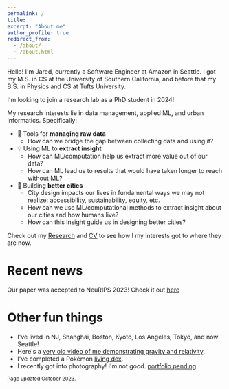 ```yaml
---
permalink: /
title: 
excerpt: "About me"
author_profile: true
redirect_from: 
  - /about/
  - /about.html
---
```


Hello! I'm Jared, currently a Software Engineer at Amazon in Seattle. I got my M.S. in CS at the University of Southern California, and before that my B.S. in Physics and CS at Tufts University.

I'm looking to join a research lab as a PhD student in 2024!

My research interests lie in data management, applied ML, and urban informatics. Specifically:
  * 📝 Tools for **managing raw data**
      * How can we bridge the gap between collecting data and using it?
  * 💡 Using ML to **extract insight**
      * How can ML/computation help us extract more value out of our data?
      * How can ML lead us to results that would have taken longer to reach without ML?
  * 🚞 Building **better cities**
      * City design impacts our lives in fundamental ways we may not realize: accessibility, sustainability, equity, etc.
      * How can we use ML/computational methods to extract insight about our cities and how humans live?
      * How can this insight guide us in designing better cities?

Check out my [Research](/research/) and [CV](/cv_file/hwang_CV.pdf) to see how I my interests got to where they are now.

Recent news
======

Our paper was accepted to NeuRIPS 2023! Check it out [here](/publications/)


Other fun things
======
* I've lived in NJ, Shanghai, Boston, Kyoto, Los Angeles, Tokyo, and now Seattle! 
* Here's a [very old video of me demonstrating gravity and relativity](https://youtu.be/M-kAljSDzYI).
* I've completed a Pokémon [living dex](https://bulbapedia.bulbagarden.net/wiki/Living_Pok%C3%A9dex).
* I recently got into photography! I'm not good. [portfolio pending](https://jared-hwang.github.io/)


<sub>Page updated October 2023.</sub>